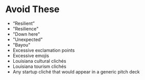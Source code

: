 # Avoid These

- “Resilient”
- "Resilience"
- "Down here"
- "Unexpected"
- "Bayou"
- Excessive exclamation points
- Excessive emojis
- Louisiana cultural clichés
- Louisiana tourism clichés
- Any startup cliché that would appear in a generic pitch deck